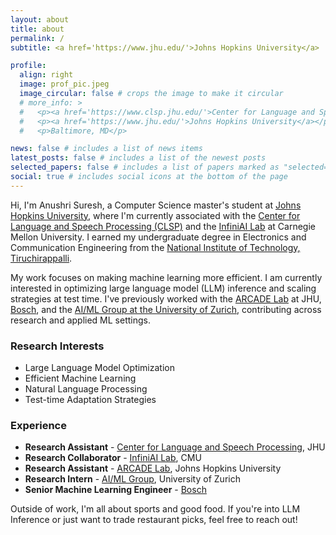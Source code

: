 ```yaml
---
layout: about
title: about
permalink: /
subtitle: <a href='https://www.jhu.edu/'>Johns Hopkins University</a> | <a href='https://www.clsp.jhu.edu/'>Center for Language and Speech Processing</a>

profile:
  align: right
  image: prof_pic.jpeg
  image_circular: false # crops the image to make it circular
  # more_info: >
  #   <p><a href='https://www.clsp.jhu.edu/'>Center for Language and Speech Processing</a></p>
  #   <p><a href='https://www.jhu.edu/'>Johns Hopkins University</a></p>
  #   <p>Baltimore, MD</p>

news: false # includes a list of news items
latest_posts: false # includes a list of the newest posts
selected_papers: false # includes a list of papers marked as "selected={true}"
social: true # includes social icons at the bottom of the page
---
```


Hi, I'm Anushri Suresh, a Computer Science master's student at <a href='https://www.jhu.edu/'>Johns Hopkins University</a>, where I'm currently associated with the <a href='https://www.clsp.jhu.edu/'>Center for Language and Speech Processing (CLSP)</a> and the <a href='https://www.infini-ai-lab.cmu.edu/'>InfiniAI Lab</a> at Carnegie Mellon University. I earned my undergraduate degree in Electronics and Communication Engineering from the <a href='https://www.nitt.edu/'>National Institute of Technology, Tiruchirappalli</a>.

My work focuses on making machine learning more efficient. I am currently interested in optimizing large language model (LLM) inference and scaling strategies at test time. I've previously worked with the <a href='https://arcade.cs.jhu.edu/'>ARCADE Lab</a> at JHU, <a href='https://www.bosch-softwaretechnologies.com/en/'>Bosch</a>, and the <a href='https://www.ifi.uzh.ch/en/aiml.html'>AI/ML Group at the University of Zurich</a>, contributing across research and applied ML settings.

### Research Interests

- Large Language Model Optimization
- Efficient Machine Learning
- Natural Language Processing
- Test-time Adaptation Strategies

### Experience

- **Research Assistant** - <a href='https://www.clsp.jhu.edu/'>Center for Language and Speech Processing</a>, JHU
- **Research Collaborator** - <a href='https://www.infini-ai-lab.cmu.edu/'>InfiniAI Lab</a>, CMU
- **Research Assistant** - <a href='https://arcade.cs.jhu.edu/'>ARCADE Lab</a>, Johns Hopkins University
- **Research Intern** - <a href='https://www.ifi.uzh.ch/en/aiml.html'>AI/ML Group</a>, University of Zurich
- **Senior Machine Learning Engineer** - <a href='https://www.bosch-softwaretechnologies.com/en/'>Bosch</a>

Outside of work, I'm all about sports and good food. If you're into LLM Inference or just want to trade restaurant picks, feel free to reach out!
